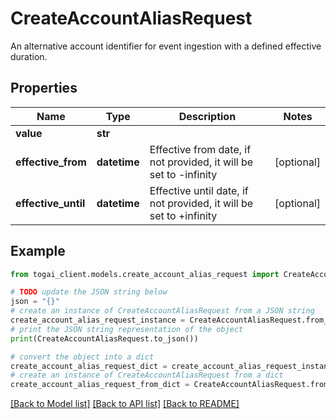 # CreateAccountAliasRequest

An alternative account identifier for event ingestion with a defined effective duration.

## Properties

Name | Type | Description | Notes
------------ | ------------- | ------------- | -------------
**value** | **str** |  | 
**effective_from** | **datetime** | Effective from date, if not provided, it will be set to -infinity | [optional] 
**effective_until** | **datetime** | Effective until date, if not provided, it will be set to +infinity | [optional] 

## Example

```python
from togai_client.models.create_account_alias_request import CreateAccountAliasRequest

# TODO update the JSON string below
json = "{}"
# create an instance of CreateAccountAliasRequest from a JSON string
create_account_alias_request_instance = CreateAccountAliasRequest.from_json(json)
# print the JSON string representation of the object
print(CreateAccountAliasRequest.to_json())

# convert the object into a dict
create_account_alias_request_dict = create_account_alias_request_instance.to_dict()
# create an instance of CreateAccountAliasRequest from a dict
create_account_alias_request_from_dict = CreateAccountAliasRequest.from_dict(create_account_alias_request_dict)
```
[[Back to Model list]](../README.md#documentation-for-models) [[Back to API list]](../README.md#documentation-for-api-endpoints) [[Back to README]](../README.md)


